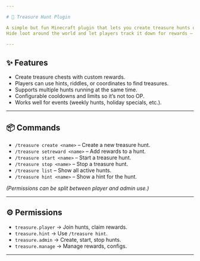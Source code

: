 ```yaml
---

# 🎁 Treasure Hunt Plugin

A simple but fun Minecraft plugin that lets you create treasure hunts on your server.
Hide loot around the world and let players track it down for rewards — great for events, SMP servers, or just spicing up survival.

---
```


## ✨ Features

* Create treasure chests with custom rewards.
* Players can use hints, riddles, or coordinates to find treasures.
* Supports multiple hunts running at the same time.
* Configurable cooldowns and limits so it’s not too OP.
* Works well for events (weekly hunts, holiday specials, etc.).

---

## 📦 Commands

* `/treasure create <name>` – Create a new treasure hunt.
* `/treasure setreward <name>` – Add rewards to a hunt.
* `/treasure start <name>` – Start a treasure hunt.
* `/treasure stop <name>` – Stop a treasure hunt.
* `/treasure list` – Show all active hunts.
* `/treasure hint <name>` – Show a hint for the hunt.

*(Permissions can be split between player and admin use.)*

---

## ⚙️ Permissions

* `treasure.player` → Join hunts, claim rewards.
* `treasure.hint` → Use `/treasure hint`.
* `treasure.admin` → Create, start, stop hunts.
* `treasure.manage` → Manage rewards, configs.

---
